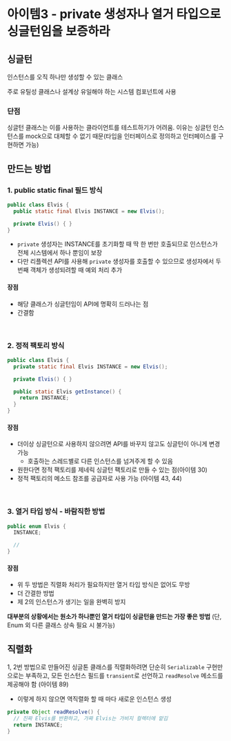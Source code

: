# 아이템3 - private 생성자나 열거 타입으로 싱글턴임을 보증하라

## 싱글턴
인스턴스를 오직 하나만 생성할 수 있는 클래스

주로 유틸성 클래스나 설계상 유일해야 하는 시스템 컴포넌트에 사용

### 단점
싱글턴 클래스는 이를 사용하는 클라이언트를 테스트하기가 어려움. 이유는 싱글턴 인스턴스를 mock으로 대체할 수 없기 때문(타입을 인터페이스로 정의하고 인터페이스를 구현하면 가능)

## 만드는 방법
### 1. public static final 필드 방식
```JAVA
public class Elvis {
  public static final Elvis INSTANCE = new Elvis();

  private Elvis() { }
}
```
- ```private``` 생성자는 INSTANCE를 초기화할 때 딱 한 번만 호출되므로 인스턴스가 전체 시스템에서 하나 뿐임이 보장
- 다만 리플렉션 API를 사용해 ```private``` 생성자를 호출할 수 있으므로 생성자에서 두 번째 객체가 생성되려할 때 예외 처리 추가

#### 장점
- 해당 클래스가 싱글턴임이 API에 명확히 드러나는 점
- 간결함

<br />

### 2. 정적 팩토리 방식
```JAVA
public class Elvis {
  private static final Elvis INSTANCE = new Elvis();

  private Elvis() { }

  public static Elvis getInstance() {
    return INSTANCE;
  }
}
```

#### 장점
- 더이상 싱글턴으로 사용하지 않으려면 API를 바꾸지 않고도 싱글턴이 아니게 변경 가능
  - 호출하는 스레드별로 다른 인스턴스를 넘겨주게 할 수 있음
- 원한다면 정적 팩토리를 제네릭 싱글턴 팩토리로 만들 수 있는 점(아이템 30)
- 정적 팩토리의 메소드 참조를 공급자로 사용 가능 (아이템 43, 44)

<br />

### 3. 열거 타입 방식 - 바람직한 방법
```JAVA
public enum Elvis {
  INSTANCE;

  //
}
```

#### 장점
- 위 두 방법은 직렬화 처리가 필요하지만 열거 타입 방식은 없어도 무방
- 더 간결한 방법
- 제 2의 인스턴스가 생기는 일을 완벽히 방지

**대부분의 상황에서는 원소가 하나뿐인 열거 타입이 싱글턴을 만드는 가장 좋은 방법**
(단, Enum 외 다른 클래스 상속 필요 시 불가능)

## 직렬화
1, 2번 방법으로 만들어진 싱글톤 클래스를 직렬화하려면 단순히 ```Serializable``` 구현만으로는 부족하고, 모든 인스턴스 필드를 ```transient```로 선언하고 ```readResolve``` 메소드를 제공해야 함 (아이템 89)
- 이렇게 하지 않으면 역직렬화 할 때 마다 새로운 인스턴스 생성
```JAVA
private Object readResolve() {
  // 진짜 Elvis를 반환하고, 가짜 Elvis는 가비지 컬렉터에 맡김
  return INSTANCE;
}
```
